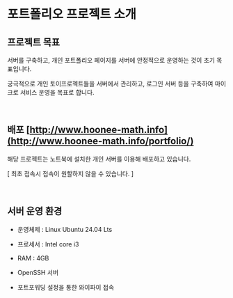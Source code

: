 # 포트폴리오 프로젝트 소개

## 프로젝트 목표

서버를 구축하고, 개인 포트폴리오 페이지를 서버에 안정적으로 운영하는 것이 초기 목표입니다.

궁극적으로 개인 토이프로젝트들을 서버에서 관리하고, 로그인 서버 등을 구축하여 마이크로 서비스 운영을 목표로 합니다.

<br>

## 배포 [http://www.hoonee-math.info](http://www.hoonee-math.info/portfolio/)

해당 프로젝트는 노트북에 설치한 개인 서버를 이용해 배포하고 있습니다.

[ 최초 접속시 접속이 원할하지 않을 수 있습니다. ]

<br>

## 서버 운영 환경

- 운영체제 : Linux Ubuntu 24.04 Lts

- 프로세서 : Intel core i3
- RAM : 4GB
- OpenSSH 서버
- 포트포워딩 설정을 통한 와이파이 접속
